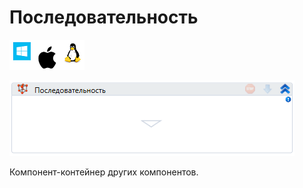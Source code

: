 # Последовательность

![](<../../../.gitbook/assets/image (119) (132).png>)

![](<../../../.gitbook/assets/image (213).png>)

Компонент-контейнер других компонентов.
